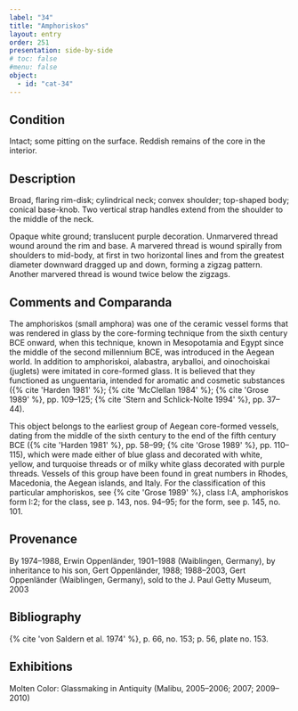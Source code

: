 ```yaml
---
label: "34"
title: "Amphoriskos"
layout: entry
order: 251
presentation: side-by-side
# toc: false
#menu: false 
object:
  - id: "cat-34"
---
```


## Condition

Intact; some pitting on the surface. Reddish remains of the core in the interior.

## Description

Broad, flaring rim-disk; cylindrical neck; convex shoulder; top-shaped body; conical base-knob. Two vertical strap handles extend from the shoulder to the middle of the neck.

Opaque white ground; translucent purple decoration. Unmarvered thread wound around the rim and base. A marvered thread is wound spirally from shoulders to mid-body, at first in two horizontal lines and from the greatest diameter downward dragged up and down, forming a zigzag pattern. Another marvered thread is wound twice below the zigzags.

## Comments and Comparanda

The amphoriskos (small amphora) was one of the ceramic vessel forms that was rendered in glass by the core-forming technique from the sixth century BCE onward, when this technique, known in Mesopotamia and Egypt since the middle of the second millennium BCE, was introduced in the Aegean world. In addition to amphoriskoi, alabastra, aryballoi, and oinochoiskai (juglets) were imitated in core-formed glass. It is believed that they functioned as unguentaria, intended for aromatic and cosmetic substances ({% cite 'Harden 1981' %}; {% cite 'McClellan 1984' %}; {% cite 'Grose 1989' %}, pp. 109–125; {% cite 'Stern and Schlick-Nolte 1994' %}, pp. 37–44).

This object belongs to the earliest group of Aegean core-formed vessels, dating from the middle of the sixth century to the end of the fifth century BCE ({% cite 'Harden 1981' %}, pp. 58–99; {% cite 'Grose 1989' %}, pp. 110–115), which were made either of blue glass and decorated with white, yellow, and turquoise threads or of milky white glass decorated with purple threads. Vessels of this group have been found in great numbers in Rhodes, Macedonia, the Aegean islands, and Italy. For the classification of this particular amphoriskos, see {% cite 'Grose 1989' %}, class I:A, amphoriskos form I:2; for the class, see p. 143, nos. 94–95; for the form, see p. 145, no. 101.

## Provenance

By 1974–1988, Erwin Oppenländer, 1901–1988 (Waiblingen, Germany), by inheritance to his son, Gert Oppenländer, 1988; 1988–2003, Gert Oppenländer (Waiblingen, Germany), sold to the J. Paul Getty Museum, 2003

## Bibliography

{% cite 'von Saldern et al. 1974' %}, p. 66, no. 153; p. 56, plate no. 153.

## Exhibitions

Molten Color: Glassmaking in Antiquity (Malibu, 2005–2006; 2007; 2009–2010)

